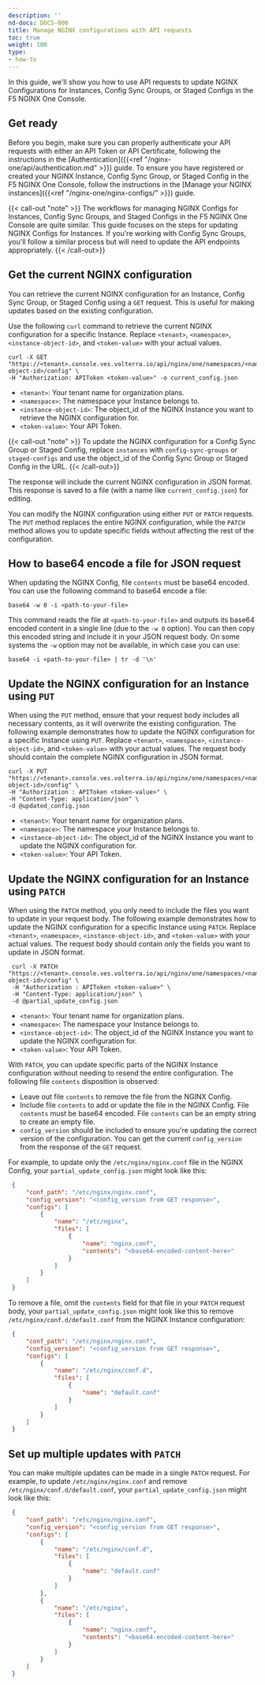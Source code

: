 ```yaml
---
description: ''
nd-docs: DOCS-000
title: Manage NGINX configurations with API requests
toc: true
weight: 100
type:
- how-to
---
```


In this guide, we'll show you how to use API requests to update NGINX Configurations for Instances, Config Sync Groups, or Staged Configs in the F5 NGINX One Console.

## Get ready

Before you begin, make sure you can properly authenticate your API requests with either an API Token or API Certificate, following the instructions in the [Authentication]({{<ref "/nginx-one/api/authentication.md" >}}) guide. To ensure you have registered or created your NGINX Instance, Config Sync Group, or Staged Config in the F5 NGINX One Console, follow the instructions in the [Manage your NGINX instances]({{<ref "/nginx-one/nginx-configs/" >}}) guide.

{{< call-out "note" >}}
The workflows for managing NGINX Configs for Instances, Config Sync Groups, and Staged Configs in the F5 NGINX One Console are quite similar. This guide focuses on the steps for updating NGINX Configs for Instances. If you're working with Config Sync Groups, you'll follow a similar process but will need to update the API endpoints appropriately.
{{< /call-out>}}

## Get the current NGINX configuration

You can retrieve the current NGINX configuration for an Instance, Config Sync Group, or Staged Config using a `GET` request. This is useful for making updates based on the existing configuration.

Use the following `curl` command to retrieve the current NGINX configuration for a specific Instance. Replace `<tenant>`, `<namespace>`, `<instance-object-id>`, and `<token-value>` with your actual values.

   ```shell
   curl -X GET "https://<tenant>.console.ves.volterra.io/api/nginx/one/namespaces/<namespace>/instances/<instance-object-id>/config" \
   -H "Authorization: APIToken <token-value>" -o current_config.json
   ```

   - `<tenant>`: Your tenant name for organization plans.
   - `<namespace>`: The namespace your Instance belongs to.
   - `<instance-object-id>`: The object_id of the NGINX Instance you want to retrieve the NGINX configuration for.
   - `<token-value>`: Your API Token.

{{< call-out "note" >}}
To update the NGINX configuration for a Config Sync Group or Staged Config, replace `instances` with `config-sync-groups` or `staged-configs` and use the object_id of the Config Sync Group or Staged Config in the URL.
{{< /call-out>}}

 The response will include the current NGINX configuration in JSON format. This response is saved to a file (with a name like `current_config.json`) for editing.

You can modify the NGINX configuration using either `PUT` or `PATCH` requests. The `PUT` method replaces the entire NGINX configuration, while the `PATCH` method allows you to update specific fields without affecting the rest of the configuration.

## How to base64 encode a file for JSON request

When updating the NGINX Config, file `contents` must be base64 encoded. You can use the following command to base64 encode a file:

```shell
base64 -w 0 -i <path-to-your-file>
```

This command reads the file at `<path-to-your-file>` and outputs its base64 encoded content in a single line (due to the `-w 0` option). You can then copy this encoded string and include it in your JSON request body. On some systems the `-w` option may not be available, in which case you can use:

```shell
base64 -i <path-to-your-file> | tr -d '\n'
``` 

## Update the NGINX configuration for an Instance using `PUT`

When using the `PUT` method, ensure that your request body includes all necessary contents, as it will overwrite the existing configuration.
The following example demonstrates how to update the NGINX configuration for a specific Instance using `PUT`. Replace `<tenant>`, `<namespace>`, `<instance-object-id>`, and `<token-value>` with your actual values. The request body should contain the complete NGINX configuration in JSON format.

   ```shell
   curl -X PUT "https://<tenant>.console.ves.volterra.io/api/nginx/one/namespaces/<namespace>/instances/<instance-object-id>/config" \
   -H "Authorization : APIToken <token-value>" \
   -H "Content-Type: application/json" \
   -d @updated_config.json
   ```
 
   - `<tenant>`: Your tenant name for organization plans.
   - `<namespace>`: The namespace your Instance belongs to.
   - `<instance-object-id>`: The object_id of the NGINX Instance you want to update the NGINX configuration for.
   - `<token-value>`: Your API Token.

## Update the NGINX configuration for an Instance using `PATCH`

When using the `PATCH` method, you only need to include the files you want to update in your request body.
The following example demonstrates how to update the NGINX configuration for a specific Instance using `PATCH`. Replace `<tenant>`, `<namespace>`, `<instance-object-id>`, and `<token-value>` with your actual values. The request body should contain only the fields you want to update in JSON format.
   ```shell
    curl -X PATCH "https://<tenant>.console.ves.volterra.io/api/nginx/one/namespaces/<namespace>/instances/<instance-object-id>/config" \
    -H "Authorization : APIToken <token-value>" \
    -H "Content-Type: application/json" \
    -d @partial_update_config.json
   ```

   - `<tenant>`: Your tenant name for organization plans.
   - `<namespace>`: The namespace your Instance belongs to.
   - `<instance-object-id>`: The object_id of the NGINX Instance you want to update the NGINX configuration for.
   - `<token-value>`: Your API Token.

With `PATCH`, you can update specific parts of the NGINX Instance configuration without needing to resend the entire configuration. The following file `contents` disposition is observed:
   - Leave out file `contents` to remove the file from the NGINX Config.
   - Include file `contents` to add or update the file in the NGINX Config. File `contents` must be base64 encoded. File `contents` can be an empty string to create an empty file.
   - `config_version` should be included to ensure you're updating the correct version of the configuration. You can get the current `config_version` from the response of the `GET` request.

For example, to update only the `/etc/nginx/nginx.conf` file in the NGINX Config, your `partial_update_config.json` might look like this:
   ```json
    {
        "conf_path": "/etc/nginx/nginx.conf",
        "config_version": "<config_version from GET response>",
        "configs": [
            {
                "name": "/etc/nginx",
                "files": [
                    {
                        "name": "nginx.conf",
                        "contents": "<base64-encoded-content-here>"
                    }
                ]
            }
        ]
    }
   ```

To remove a file, omit the `contents` field for that file in your `PATCH` request body, your `partial_update_config.json` might look like this to remove `/etc/nginx/conf.d/default.conf` from the NGINX Instance configuration:
   ```json
    {
        "conf_path": "/etc/nginx/nginx.conf",
        "config_version": "<config_version from GET response>",
        "configs": [
            {
                "name": "/etc/nginx/conf.d",
                "files": [
                    {
                        "name": "default.conf"
                    }
                ]
            }
        ]
    }
   ```

## Set up multiple updates with `PATCH`

You can make multiple updates can be made in a single `PATCH` request. For example, to update `/etc/nginx/nginx.conf` and remove `/etc/nginx/conf.d/default.conf`, your `partial_update_config.json` might look like this:
   ```json
    {
        "conf_path": "/etc/nginx/nginx.conf",
        "config_version": "<config_version from GET response>",
        "configs": [
            {
                "name": "/etc/nginx/conf.d",
                "files": [
                    {
                        "name": "default.conf"
                    }
                ]
            },
            {
                "name": "/etc/nginx",
                "files": [
                    {
                        "name": "nginx.conf",
                        "contents": "<base64-encoded-content-here>"
                    }
                ]
            }
        ]
    }
   ```